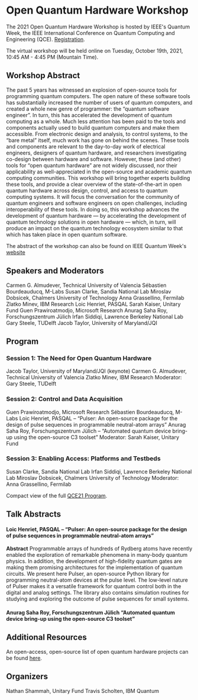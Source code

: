 # Open Quantum Hardware Workshop

The 2021 Open Quantum Hardware Workshop is hosted by IEEE's Quantum Week, the IEEE International Conference on Quantum Computing and Engineering (QCE). [Registration](https://qce.quantum.ieee.org/registration/registration-overview/).

The virtual workshop will be held online on Tuesday, October 19th, 2021, 10:45 AM - 4:45 PM (Mountain Time). 

## Workshop Abstract

The past 5 years has witnessed an explosion of open-source tools for programming quantum computers. The open nature of these software tools has substantially increased the number of users of quantum computers, and created a whole new genre of programmer: the “quantum software engineer”. In turn, this has accelerated the development of quantum computing as a whole.
Much less attention has been paid to the tools and components actually used to build quantum computers and make them accessible. From electronic design and analysis, to control systems, to the “bare metal” itself, much work has gone on behind the scenes. These tools and components are relevant to the day-to-day work of electrical engineers, designers of quantum hardware, and researchers investigating co-design between hardware and software. However, these (and other) tools for “open quantum hardware” are not widely discussed, nor their applicability as well-appreciated in the open-source and academic quantum computing communities.
This workshop will bring together experts building these tools, and provide a clear overview of the state-of-the-art in open quantum hardware across design, control, and access to quantum computing systems. It will focus the conversation for the community of quantum engineers and software engineers on open challenges, including interoperability of these tools. In doing so, this workshop advances the development of quantum hardware — by accelerating the development of quantum technology solutions in open hardware — which, in turn, will produce an impact on the quantum technology ecosystem similar to that which has taken place in open quantum software.


The abstract of the workshop can also be found on IEEE Quantum Week's [website](https://qce.quantum.ieee.org/workshops-program/#nathanshammah)

## Speakers and Moderators
Carmen G. Almudever, Technical University of Valencia
Sébastien Bourdeauducq, M-Labs 
Susan Clarke, Sandia National Lab
Miroslav Dobsicek, Chalmers University of Technology 
Anna Grassellino, Fermilab
Zlatko Minev, IBM Research
Loic Henriet, PASQAL
Sarah Kaiser, Unitary Fund
Guen Prawiroatmodjo, Microsoft Research
Anurag Saha Roy, Forschungszentrum Jülich
Irfan Siddiqi, Lawrence Berkeley National Lab
Gary Steele, TUDelft
Jacob Taylor, University of Maryland/JQI

## Program

### Session 1:  The Need for Open Quantum Hardware
Jacob Taylor, University of Maryland/JQI (keynote)
Carmen G. Almudever, Technical University of Valencia
Zlatko Minev, IBM Research
Moderator: Gary Steele, TUDelft

### Session 2: Control and Data Acquisition
Guen Prawiroatmodjo, Microsoft Research
Sébastien Bourdeauducq, M-Labs 
Loic Henriet, PASQAL – “Pulser: An open-source package for the design of pulse sequences in programmable neutral-atom arrays”
Anurag Saha Roy, Forschungszentrum Jülich – “Automated quantum device bring-up using the open-source C3 toolset”
Moderator: Sarah Kaiser, Unitary Fund

### Session 3: Enabling Access: Platforms and Testbeds
Susan Clarke, Sandia National Lab
Irfan Siddiqi, Lawrence Berkeley National Lab
Miroslav Dobsicek, Chalmers University of Technology 
Moderator: Anna Grassellino, Fermilab

Compact view of the full [QCE21 Program](https://qce.quantum.ieee.org/workshops-program/). 

## Talk Abstracts

#### Loic Henriet, PASQAL – “Pulser: An open-source package for the design of pulse sequences in programmable neutral-atom arrays”
**Abstract**
Programmable arrays of hundreds of Rydberg atoms have recently enabled the exploration of remarkable phenomena in many-body quantum physics. In addition, the development of high-fidelity quantum gates are making them promising architectures for the implementation of quantum circuits. We present here Pulser, an open-source Python library for programming neutral-atom devices at the pulse level. The low-level nature of Pulser makes it a versatile framework for quantum control both in the digital and analog settings. The library also contains simulation routines for studying and exploring the outcome of pulse sequences for small systems.

#### Anurag Saha Roy, Forschungszentrum Jülich “Automated quantum device bring-up using the open-source C3 toolset”



## Additional Resources
An open-access, open-source list of open quantum hardware projects can be found [here](https://github.com/nathanshammah/open-quantum-hardware).


## Organizers
Nathan Shammah, Unitary Fund
Travis Scholten, IBM Quantum

